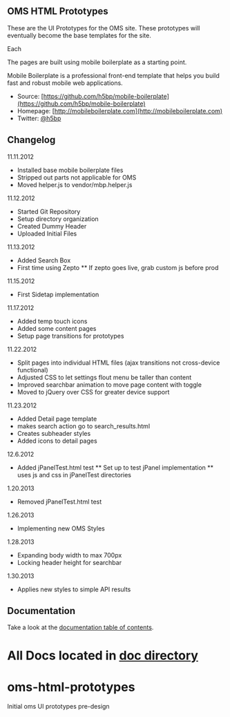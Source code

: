 ## OMS HTML Prototypes

These are the UI Prototypes for the OMS site. These prototypes will eventually become the base templates for the site.

Each 

The pages are built using mobile boilerplate as a starting point.

Mobile Boilerplate is a professional front-end template that helps you build
fast and robust mobile web applications.

* Source: [https://github.com/h5bp/mobile-boilerplate](https://github.com/h5bp/mobile-boilerplate)
* Homepage: [http://mobileboilerplate.com](http://mobileboilerplate.com)
* Twitter: [@h5bp](http://twitter.com/h5bp)

## Changelog

11.11.2012

* Installed base mobile boilerplate files
* Stripped out parts not applicable for OMS
* Moved helper.js to vendor/mbp.helper.js

11.12.2012

* Started Git Repository
* Setup directory organization
* Created Dummy Header
* Uploaded Initial Files

11.13.2012

* Added Search Box
* First time using Zepto
** If zepto goes live, grab custom js before prod

11.15.2012

* First Sidetap implementation

11.17.2012

* Added temp touch icons
* Added some content pages
* Setup page transitions for prototypes

11.22.2012

* Split pages into individual HTML files (ajax transitions not cross-device functional)
* Adjusted CSS to let settings flout menu be taller than content
* Improved searchbar animation to move page content with toggle
* Moved to jQuery over CSS for greater device support

11.23.2012

* Added Detail page template
* makes search action go to search_results.html
* Creates subheader styles
* Added icons to detail pages 

12.6.2012

* Added jPanelTest.html test
** Set up to test jPanel implementation
** uses js and css in jPanelTest directories

1.20.2013

* Removed jPanelTest.html test

1.26.2013

* Implementing new OMS Styles

1.28.2013

* Expanding body width to max 700px
* Locking header height for searchbar

1.30.2013

* Applies new styles to simple API results 

## Documentation

Take a look at the [documentation table of contents](doc/README.md).

All Docs located in [doc directory](doc)
=======
oms-html-prototypes
===================

Initial oms UI prototypes pre-design


